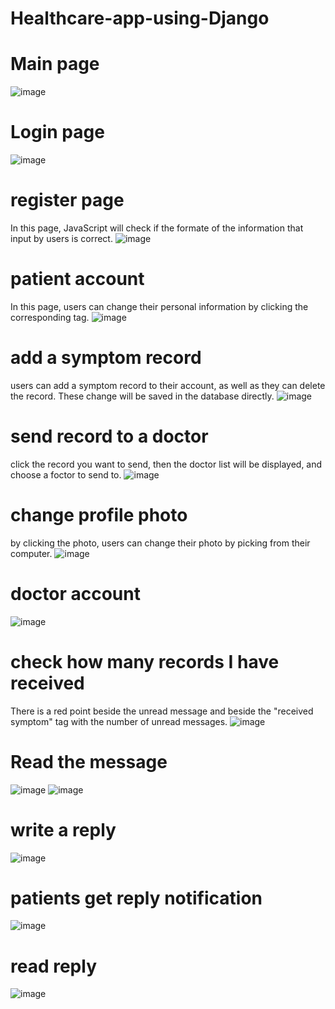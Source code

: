 # Healthcare-app-using-Django
# Main page
![image](https://github.com/jiaxiuli/HealthCare-using-Django/blob/master/IMG/home.png)

# Login page
![image](https://github.com/jiaxiuli/HealthCare-using-Django/blob/master/IMG/login.png)

# register page
In this page, JavaScript will check if the formate of the information that input by users is correct.
![image](https://github.com/jiaxiuli/HealthCare-using-Django/blob/master/IMG/register.png)

# patient account
In this page, users can change their personal information by clicking the corresponding tag.
![image](https://github.com/jiaxiuli/HealthCare-using-Django/blob/master/IMG/patient%20account.png)

# add a symptom record
users can add a symptom record to their account, as well as they can delete the record.
These change will be saved in the database directly.
![image](https://github.com/jiaxiuli/HealthCare-using-Django/blob/master/IMG/add%20record.png)

# send record to a doctor
click the record you want to send, then the doctor list will be displayed, and choose a foctor to send to.
![image](https://github.com/jiaxiuli/HealthCare-using-Django/blob/master/IMG/send.png)

# change profile photo 
by clicking the photo, users can change their photo by picking from their computer.
![image](https://github.com/jiaxiuli/HealthCare-using-Django/blob/master/IMG/change%20photo.png)

# doctor account
![image](https://github.com/jiaxiuli/HealthCare-using-Django/blob/master/IMG/doctor%20account.png)

# check how many records I have received
There is a red point beside the unread message and beside the "received symptom" tag with the number of unread messages.
![image](https://github.com/jiaxiuli/HealthCare-using-Django/blob/master/IMG/message.png)

# Read the message
![image](https://github.com/jiaxiuli/HealthCare-using-Django/blob/master/IMG/read%20message.png)
![image](https://github.com/jiaxiuli/HealthCare-using-Django/blob/master/IMG/read%20message2.png)

# write a reply
![image](https://github.com/jiaxiuli/HealthCare-using-Django/blob/master/IMG/write_reply.png)

# patients get reply notification
![image](https://github.com/jiaxiuli/HealthCare-using-Django/blob/master/IMG/get%20reply.png)

# read reply
![image](https://github.com/jiaxiuli/HealthCare-using-Django/blob/master/IMG/read%20reply.png)




